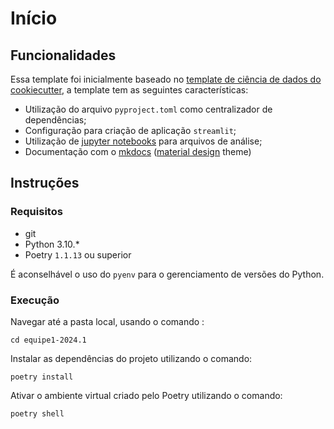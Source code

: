 # Início

## Funcionalidades

Essa template foi inicialmente baseado no [template de ciência de dados do cookiecutter](https://drivendata.github.io/cookiecutter-data-science/), a template tem as seguintes características:

- Utilização do arquivo `pyproject.toml` como centralizador de dependências;
- Configuração para criação de aplicação `streamlit`;
- Utilização de [jupyter notebooks](https://jupyter.org/) para arquivos de análise;
- Documentação com o [mkdocs](https://www.mkdocs.org/) ([material design](https://squidfunk.github.io/mkdocs-material/) theme)

## Instruções

### Requisitos

- git
- Python 3.10.*
- Poetry `1.1.13` ou superior

É aconselhável o uso do `pyenv` para o gerenciamento de versões do Python.

### Execução

Navegar até a pasta local, usando o comando :

```
cd equipe1-2024.1
```

Instalar as dependências do projeto utilizando o comando:

```
poetry install
```

Ativar o ambiente virtual criado pelo Poetry utilizando o comando:

```
poetry shell
```